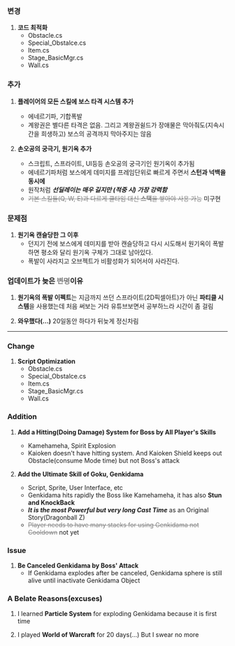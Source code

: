 ### 변경

1. **코드 최적화**
    - Obstacle.cs
    - Special_Obstalce.cs
    - Item.cs
    - Stage_BasicMgr.cs
    - Wall.cs

### 추가

1. **플레이어의 모든 스킬에 보스 타격 시스템 추가**
    - 에네르기파, 기합폭발
    - 계왕권은 별다른 타격은 없음. 그리고 계왕권쉴드가 장애물은 막아줘도(지속시간을 희생하고) 보스의 공격까지 막아주지는 않음

2. **손오공의 궁극기, 원기옥 추가**
    - 스크립트, 스프라이트, UI등등 손오공의 궁극기인 원기옥이 추가됨
    - 에네르기파처럼 보스에게 데미지를 프레임단위로 빠르게 주면서 **스턴과 넉백을 동시에**
    - 원작처럼 ***선딜레이는 매우 길지만 (적중 시) 가장 강력함***
    - <font color="grey">~~기본 스킬들(Q, W, E)과 다르게 쿨타임 대신 <b>스택</b>을 쌓아야 사용 가능~~</font> 미구현

### 문제점

1. **원기옥 캔슬당한 그 이후**
    - 던지기 전에 보스에게 데미지를 받아 캔슬당하고 다시 시도해서 원기옥이 폭발하면 평소와 달리 원기옥 구체가 그대로 남아있다.
    - 폭발이 사라지고 오브젝트가 비활성화가 되어서야 사라진다.

### 업데이트가 늦은 <font color="grey">~~변명~~</font>이유

1. <b>원기옥의 폭발 이펙트</b>는 지금까지 쓰던 스프라이트(2D픽셀아트)가 아닌 <b>파티클 시스템</b>을 사용했는데 처음 써보는 거라 유튜브보면서 공부하느라 시간이 좀 걸림

2. **와우했다(...)** 20일동안 하다가 뒤늦게 정신차림

---------------------------------------------------------------------

### Change

1. **Script Optimization**
    - Obstacle.cs
    - Special_Obstalce.cs
    - Item.cs
    - Stage_BasicMgr.cs
    - Wall.cs

### Addition

1. **Add a Hitting(Doing Damage) System for Boss by All Player's Skills**
    - Kamehameha, Spirit Explosion
    - Kaioken doesn't have hitting system. And Kaioken Shield keeps out Obstacle(consume Mode time) but not Boss's attack

2. **Add the Ultimate Skill of Goku, Genkidama**
    - Script, Sprite, User Interface, etc
    - Genkidama hits rapidly the Boss like Kamehameha, it has also **Stun and KnockBack**
    - ***It is the most Powerful but very long Cast Time*** as an Original Story(Dragonball Z)
    - <font color="grey">~~Player needs to have many stacks for using Genkidama not Cooldown~~</font> not yet

### Issue

1. **Be Canceled Genkidama by Boss' Attack**
    - If Genkidama explodes after be canceled, Genkidama sphere is still alive until inactivate Genkidama Object

### A Belate Reasons(excuses)

1. I learned **Particle System** for exploding Genkidama because it is first time

2. I played **World of Warcraft** for 20 days(...) But I swear no more
